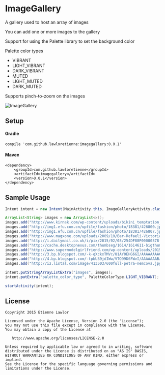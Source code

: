 # ImageGallery
A gallery used to host an array of images

You can add one or more images to the gallery

Support for using the Palette library to set the background color

Palette color types
 - VIBRANT
 - LIGHT_VIBRANT
 - DARK_VIBRANT
 - MUTED
 - LIGHT_MUTED
 - DARK_MUTED

Supports pinch-to-zoom on the images

![ImageGallery](https://raw.githubusercontent.com/lawloretienne/ImageGallery/master/images/ImageGallery_Screenshot.png)

## Setup

#### Gradle

`compile 'com.github.lawloretienne:imagegallery:0.0.1'`

#### Maven
```
<dependency>
    <groupId>com.github.lawloretienne</groupId>
    <artifactId>imagegallery</artifactId>
    <version>0.0.1</version>
</dependency>
```

## Sample Usage

```java
Intent intent = new Intent(MainActivity.this, ImageGalleryActivity.class);

ArrayList<String> images = new ArrayList<>();
images.add("http://www.kirnak.com/wp-content/uploads/bikini_temptation_02.jpg");
images.add("http://img1.efu.com.cn/upfile/fashion/photo/18381/426800.jpg");
images.add("http://img1.efu.com.cn/upfile/fashion/photo/18381/426807.jpg");
images.add("http://www.magxone.com/uploads/2009/10/Bar-Refaeli-Victorias-Secret-Swimsuit-3.jpg");
images.add("http://i.dailymail.co.uk/i/pix/2015/02/03/254DF88F00000578-0-Gigi_Hadid_s_latest_campaign_images_for_Australian_swimwear_bran-m-96_1422981085166.jpg");
images.add("http://cache.desktopnexus.com/thumbseg/1614/1614611-bigthumbnail.jpg");
images.add("http://www.supermodelgirlfriend.com/wp-content/uploads/2015/01/nina-agdal-banana-moon-swimwear-black-bikini-supermodel-girlfriend-adam-dunlap.jpg");
images.add("http://3.bp.blogspot.com/-k-qXckxTMVc/U1AY0EHG6GI/AAAAAAAAGpg/669lFJfmkbU/s1600/Bregje-Heinen-swimwear-03.jpg");
images.add("http://4.bp.blogspot.com/-tpbU39jdIWw/VTQ99D6FWvI/AAAAAAABzGM/pKWEKiKXDvE/s1600/5_Zoe_PinkBridgestone_9489.jpg");
images.add("http://i2.listal.com/image/413503/600full-petra-nemcova.jpg");

intent.putStringArrayListExtra("images", images);
intent.putExtra("palette_color_type", PaletteColorType.LIGHT_VIBRANT);

startActivity(intent);
```

## License

```
Copyright 2015 Etienne Lawlor

Licensed under the Apache License, Version 2.0 (the "License");
you may not use this file except in compliance with the License.
You may obtain a copy of the License at

   http://www.apache.org/licenses/LICENSE-2.0

Unless required by applicable law or agreed to in writing, software
distributed under the License is distributed on an "AS IS" BASIS,
WITHOUT WARRANTIES OR CONDITIONS OF ANY KIND, either express or implied.
See the License for the specific language governing permissions and
limitations under the License.
```
